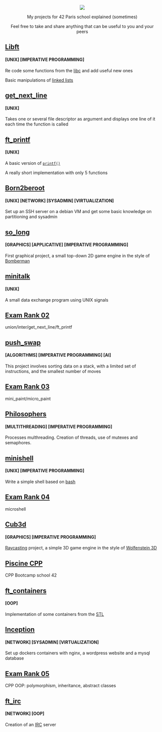 <p align="center">
	<a href="https://42.fr">
		<img src="https://user-images.githubusercontent.com/91064070/163729175-916568ec-64e7-4a67-a126-ccedf9abffa6.png"/>
	</a>
</p>

<p align="center">
	My projects for 42 Paris school explained (sometimes)
</p>
<p align="center">
Feel free to take and share anything that can be useful to you and your peers
</p>

## [Libft](https://github.com/ThePush/42_cursus/tree/master/Libft) 

#### [UNIX] [IMPERATIVE PROGRAMMING]

Re code some functions from the [libc](https://man7.org/linux/man-pages/man7/libc.7.html) and add useful new ones

Basic manipulations of [linked lists](https://www.geeksforgeeks.org/linked-list-set-1-introduction/)


## [get_next_line](https://github.com/ThePush/42_cursus/tree/master/get_next_line) 

#### [UNIX]

Takes one or several file descriptor as argument and displays one line of it each time the function is called


## [ft_printf](https://github.com/ThePush/42_cursus/tree/master/ft_printf)	

#### [UNIX]

A basic version of [```printf()```](https://linux.die.net/man/3/printf)

A really short implementation with only 5 functions


## [Born2beroot](https://github.com/ThePush/42_cursus/tree/master/Born2beroot)

#### [UNIX] [NETWORK] [SYSADMIN] [VIRTUALIZATION]

Set up an SSH server on a debian VM and get some basic knowledge on partitioning and sysadmin


## [so_long](https://github.com/ThePush/42_cursus/tree/master/so_long) 

#### [GRAPHICS] [APPLICATIVE] [IMPERATIVE PROGRAMMING]

First graphical project, a small top-down 2D game engine in the style of [Bomberman](https://en.wikipedia.org/wiki/Bomberman)

## [minitalk](https://github.com/ThePush/42_cursus/tree/master/minitalk) 

#### [UNIX]

A small data exchange program using UNIX signals

## [Exam Rank 02](https://github.com/ThePush/42_cursus/tree/master/ExamRank02)
union/inter/get_next_line/ft_printf

## [push_swap](https://github.com/ThePush/42_cursus/tree/master/push_swap) 

#### [ALGORITHMS] [IMPERATIVE PROGRAMMING] [AI]

This project involves sorting data on a stack, with a limited set of instructions, and the smallest number of moves

## [Exam Rank 03](https://github.com/ThePush/42_cursus/tree/master/ExamRank03)
mini_paint/micro_paint

## [Philosophers](https://github.com/ThePush/42_cursus/tree/master/philosophers)
#### [MULTITHREADING] [IMPERATIVE PROGRAMMING]

Processes multhreading. Creation of threads, use of mutexes and semaphores.

## [minishell](https://github.com/ThePush/42_cursus/tree/master/minishell)

#### [UNIX] [IMPERATIVE PROGRAMMING]

Write a simple shell based on [bash](https://en.wikipedia.org/wiki/Bash_(Unix_shell))

## [Exam Rank 04](https://github.com/ThePush/42_cursus/tree/master/ExamRank04)

microshell

## [Cub3d](https://github.com/ThePush/42_cursus/tree/master/Cub3d)

#### [GRAPHICS] [IMPERATIVE PROGRAMMING]

[Raycasting](https://en.wikipedia.org/wiki/Ray_casting) project, a simple 3D game engine in the style of [Wolfenstein 3D](https://en.wikipedia.org/wiki/Wolfenstein_3D)

## [Piscine CPP](https://github.com/ThePush/42_cursus/tree/master/Piscine%20CPP)

CPP Bootcamp school 42

## [ft_containers](https://github.com/ThePush/42_cursus/tree/master/ft_containers)

#### [OOP]

Implementation of some containers from the [STL](https://en.wikipedia.org/wiki/Standard_Template_Library)

## [Inception](https://github.com/ThePush/42_cursus/tree/master/Inception)

#### [NETWORK] [SYSADMIN] [VIRTUALIZATION]

Set up dockers containers with nginx, a wordpress website and a mysql database

## [Exam Rank 05](https://github.com/ThePush/42_cursus/tree/master/ExamRank05)

CPP OOP: polymorphism, inheritance, abstract classes

## [ft_irc](https://github.com/ThePush/42_cursus/tree/master/ft_irc)

#### [NETWORK] [OOP]

Creation of an [IRC](https://en.wikipedia.org/wiki/Internet_Relay_Chat) server